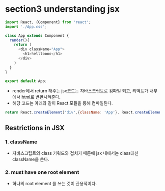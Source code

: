 # section3 understanding jsx

```javascript
import React, {Component} from 'react';
import './App.css';

class App extends Component {
  render(){
    return (
      <div className="App">
        <h1>hellloooo</h1>
      </div>
    )
  }
}

export default App;

```

- render에서 return 해주는 jsx코드는 자바스크립트로 컴파일 되고, 리액트가 내부에서 html로 변환시켜준다. 
- 해당 코드는 아래와 같이 React 모듈을 통해 컴파일된다.



```javascript
return React.createElement('div',{className: 'App'}, React.createElement('h1',null,'heelllooo'));
```

## Restrictions in JSX

### 1. className

- 자바스크립트의 class 키워드와 겹치기 때문에 jsx 내에서는 class대신 className을 쓴다.

### 2. must have one root element

- 하나의 root element 를 쓰는 것이 관용적이다.




